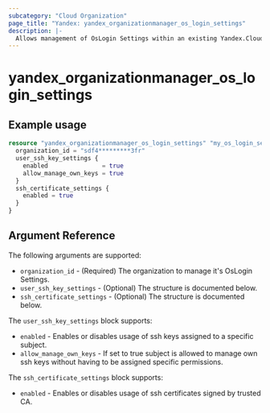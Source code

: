 ```yaml
---
subcategory: "Cloud Organization"
page_title: "Yandex: yandex_organizationmanager_os_login_settings"
description: |-
  Allows management of OsLogin Settings within an existing Yandex.Cloud Organization.
---
```



# yandex_organizationmanager_os_login_settings




## Example usage

```terraform
resource "yandex_organizationmanager_os_login_settings" "my_os_login_settings" {
  organization_id = "sdf4*********3fr"
  user_ssh_key_settings {
    enabled               = true
    allow_manage_own_keys = true
  }
  ssh_certificate_settings {
    enabled = true
  }
}
```

## Argument Reference

The following arguments are supported:

* `organization_id` - (Required) The organization to manage it's OsLogin Settings.
* `user_ssh_key_settings` - (Optional) The structure is documented below.
* `ssh_certificate_settings` - (Optional) The structure is documented below.

The `user_ssh_key_settings` block supports:
* `enabled` - Enables or disables usage of ssh keys assigned to a specific subject.
* `allow_manage_own_keys` - If set to true subject is allowed to manage own ssh keys without having to be assigned specific permissions.

The `ssh_certificate_settings` block supports:
* `enabled` - Enables or disables usage of ssh certificates signed by trusted CA.
